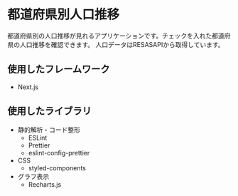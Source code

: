 # 都道府県別人口推移
都道府県別の人口推移が見れるアプリケーションです。チェックを入れた都道府県の人口推移を確認できます。
人口データはRESASAPIから取得しています。

## 使用したフレームワーク
* Next.js

## 使用したライブラリ
* 静的解析・コード整形
  * ESLint
  * Prettier
  * eslint-config-prettier
* CSS
  * styled-components
* グラフ表示
  * Recharts.js
